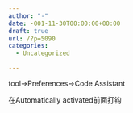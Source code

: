 ```yaml
---
author: "-"
date: -001-11-30T00:00:00+00:00
draft: true
url: /?p=5090
categories:
  - Uncategorized

---
```

tool->Preferences->Code Assistant

在Automatically activated前面打钩